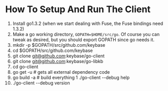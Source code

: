 
# How To Setup And Run The Client

1. Install go1.3.2 (when we start dealing with Fuse, the Fuse bindings need 1.3.2)
1. Make a go working directory, `GOPATH=$HOME/src/go`.  Of course you can tweak as desired, but you should export GOPATH since go needs it.
1. mkdir -p $GOPATH/src/github.com/keybase
1. cd $GOPATH/src/github.com/keybase
1. git clone git@github.com:keybase/go-client
1. git clone git@github.com:keybase/go-libkb
1. cd go-client
1. go get -u # gets all external dependency code
1. go build -a # build everything
1 ./go-client --debug help
1. ./go-client --debug version
